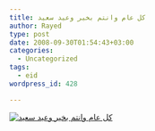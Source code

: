 ```yaml
---
title: كل عام وانتم بخير وعيد سعيد
author: Rayed
type: post
date: 2008-09-30T01:54:43+03:00
categories:
  - Uncategorized
tags:
  - eid
wordpress_id: 428

---
```

<p><a href="http://www.flickr.com/photos/rayed/2899553643/" title="كل عام وانتم بخير وعيد سعيد by rayed, on Flickr"><img src="http://farm4.static.flickr.com/3073/2899553643_87699e6ac6_m.jpg"  alt="كل عام وانتم بخير وعيد سعيد" /></a></p>
